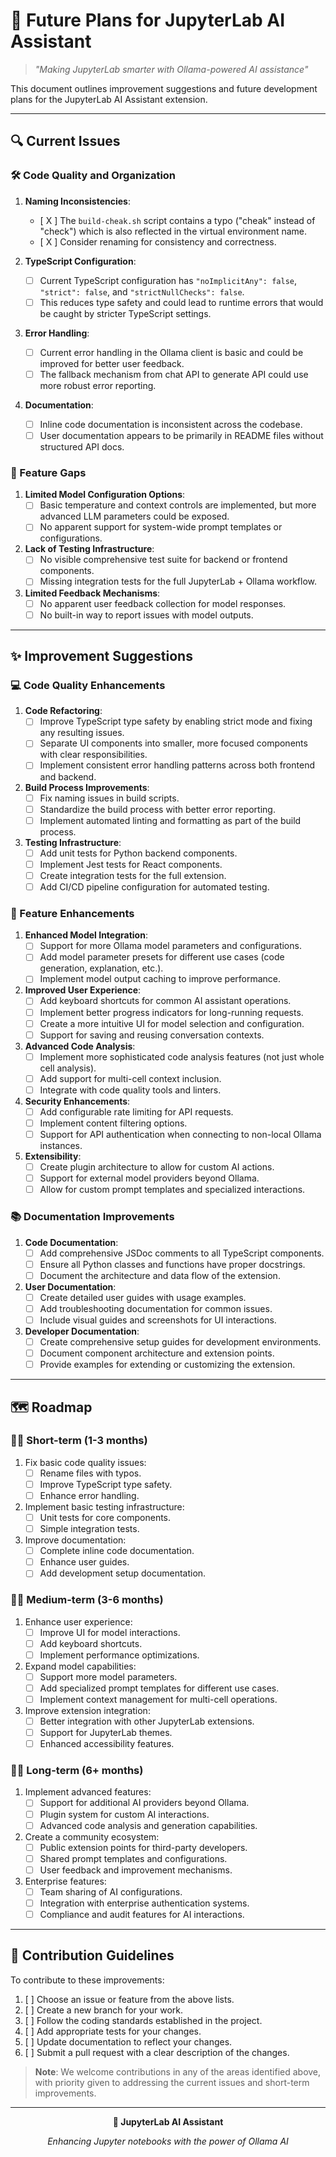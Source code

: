 # 🚀 Future Plans for JupyterLab AI Assistant

> *"Making JupyterLab smarter with Ollama-powered AI assistance"*

This document outlines improvement suggestions and future development plans for the JupyterLab AI Assistant extension.

---

## 🔍 Current Issues

### 🛠️ Code Quality and Organization

1. **Naming Inconsistencies**:
   - [ X ] The `build-cheak.sh` script contains a typo ("cheak" instead of "check") which is also reflected in the virtual environment name.
   - [ X ] Consider renaming for consistency and correctness.

2. **TypeScript Configuration**:
   - [ ] Current TypeScript configuration has `"noImplicitAny": false`, `"strict": false`, and `"strictNullChecks": false`.
   - [ ] This reduces type safety and could lead to runtime errors that would be caught by stricter TypeScript settings.

3. **Error Handling**:
   - [ ] Current error handling in the Ollama client is basic and could be improved for better user feedback.
   - [ ] The fallback mechanism from chat API to generate API could use more robust error reporting.

4. **Documentation**:
   - [ ] Inline code documentation is inconsistent across the codebase.
   - [ ] User documentation appears to be primarily in README files without structured API docs.

### 🧩 Feature Gaps

1. **Limited Model Configuration Options**:
   - [ ] Basic temperature and context controls are implemented, but more advanced LLM parameters could be exposed.
   - [ ] No apparent support for system-wide prompt templates or configurations.

2. **Lack of Testing Infrastructure**:
   - [ ] No visible comprehensive test suite for backend or frontend components.
   - [ ] Missing integration tests for the full JupyterLab + Ollama workflow.

3. **Limited Feedback Mechanisms**:
   - [ ] No apparent user feedback collection for model responses.
   - [ ] No built-in way to report issues with model outputs.

---

## ✨ Improvement Suggestions

### 💻 Code Quality Enhancements

1. **Code Refactoring**:
   - [ ] Improve TypeScript type safety by enabling strict mode and fixing any resulting issues.
   - [ ] Separate UI components into smaller, more focused components with clear responsibilities.
   - [ ] Implement consistent error handling patterns across both frontend and backend.

2. **Build Process Improvements**:
   - [ ] Fix naming issues in build scripts.
   - [ ] Standardize the build process with better error reporting.
   - [ ] Implement automated linting and formatting as part of the build process.

3. **Testing Infrastructure**:
   - [ ] Add unit tests for Python backend components.
   - [ ] Implement Jest tests for React components.
   - [ ] Create integration tests for the full extension.
   - [ ] Add CI/CD pipeline configuration for automated testing.

### 🌟 Feature Enhancements

1. **Enhanced Model Integration**:
   - [ ] Support for more Ollama model parameters and configurations.
   - [ ] Add model parameter presets for different use cases (code generation, explanation, etc.).
   - [ ] Implement model output caching to improve performance.

2. **Improved User Experience**:
   - [ ] Add keyboard shortcuts for common AI assistant operations.
   - [ ] Implement better progress indicators for long-running requests.
   - [ ] Create a more intuitive UI for model selection and configuration.
   - [ ] Support for saving and reusing conversation contexts.

3. **Advanced Code Analysis**:
   - [ ] Implement more sophisticated code analysis features (not just whole cell analysis).
   - [ ] Add support for multi-cell context inclusion.
   - [ ] Integrate with code quality tools and linters.

4. **Security Enhancements**:
   - [ ] Add configurable rate limiting for API requests.
   - [ ] Implement content filtering options.
   - [ ] Support for API authentication when connecting to non-local Ollama instances.

5. **Extensibility**:
   - [ ] Create plugin architecture to allow for custom AI actions.
   - [ ] Support for external model providers beyond Ollama.
   - [ ] Allow for custom prompt templates and specialized interactions.

### 📚 Documentation Improvements

1. **Code Documentation**:
   - [ ] Add comprehensive JSDoc comments to all TypeScript components.
   - [ ] Ensure all Python classes and functions have proper docstrings.
   - [ ] Document the architecture and data flow of the extension.

2. **User Documentation**:
   - [ ] Create detailed user guides with usage examples.
   - [ ] Add troubleshooting documentation for common issues.
   - [ ] Include visual guides and screenshots for UI interactions.

3. **Developer Documentation**:
   - [ ] Create comprehensive setup guides for development environments.
   - [ ] Document component architecture and extension points.
   - [ ] Provide examples for extending or customizing the extension.

---

## 🗺️ Roadmap

### 🏃‍♂️ Short-term (1-3 months)

1. Fix basic code quality issues:
   - [ ] Rename files with typos.
   - [ ] Improve TypeScript type safety.
   - [ ] Enhance error handling.

2. Implement basic testing infrastructure:
   - [ ] Unit tests for core components.
   - [ ] Simple integration tests.

3. Improve documentation:
   - [ ] Complete inline code documentation.
   - [ ] Enhance user guides.
   - [ ] Add development setup documentation.

### 🚶‍♂️ Medium-term (3-6 months)

1. Enhance user experience:
   - [ ] Improve UI for model interactions.
   - [ ] Add keyboard shortcuts.
   - [ ] Implement performance optimizations.

2. Expand model capabilities:
   - [ ] Support more model parameters.
   - [ ] Add specialized prompt templates for different use cases.
   - [ ] Implement context management for multi-cell operations.

3. Improve extension integration:
   - [ ] Better integration with other JupyterLab extensions.
   - [ ] Support for JupyterLab themes.
   - [ ] Enhanced accessibility features.

### 🧗‍♂️ Long-term (6+ months)

1. Implement advanced features:
   - [ ] Support for additional AI providers beyond Ollama.
   - [ ] Plugin system for custom AI interactions.
   - [ ] Advanced code analysis and generation capabilities.

2. Create a community ecosystem:
   - [ ] Public extension points for third-party developers.
   - [ ] Shared prompt templates and configurations.
   - [ ] User feedback and improvement mechanisms.

3. Enterprise features:
   - [ ] Team sharing of AI configurations.
   - [ ] Integration with enterprise authentication systems.
   - [ ] Compliance and audit features for AI interactions.

---

## 👥 Contribution Guidelines

To contribute to these improvements:

1. [ ] Choose an issue or feature from the above lists.
2. [ ] Create a new branch for your work.
3. [ ] Follow the coding standards established in the project.
4. [ ] Add appropriate tests for your changes.
5. [ ] Update documentation to reflect your changes.
6. [ ] Submit a pull request with a clear description of the changes.

> **Note**: We welcome contributions in any of the areas identified above, with priority given to addressing the current issues and short-term improvements.

---

<div align="center">
  <p><strong>🔬 JupyterLab AI Assistant</strong></p>
  <p><em>Enhancing Jupyter notebooks with the power of Ollama AI</em></p>
</div> 